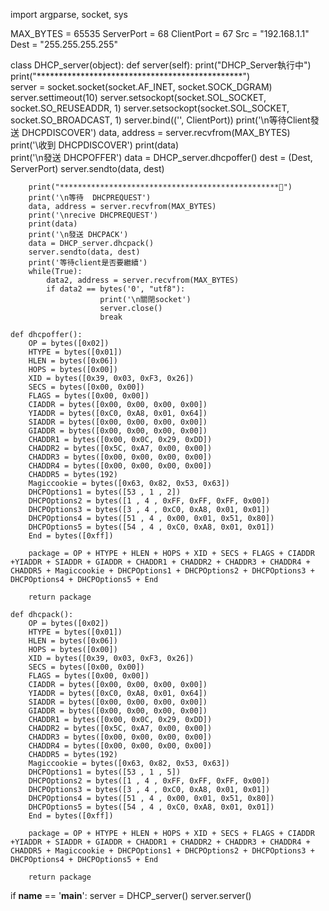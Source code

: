 import argparse, socket, sys

MAX_BYTES = 65535
ServerPort = 68
ClientPort = 67
Src = "192.168.1.1"
Dest = "255.255.255.255"

class DHCP_server(object):
	def server(self):
		print("DHCP_Server執行中")
		print("***********************************************")		
		server = socket.socket(socket.AF_INET, socket.SOCK_DGRAM)
		server.settimeout(10)
		server.setsockopt(socket.SOL_SOCKET, socket.SO_REUSEADDR, 1)
		server.setsockopt(socket.SOL_SOCKET, socket.SO_BROADCAST, 1)
		server.bind(('', ClientPort))
		print('\n等待Client發送 DHCPDISCOVER')
		data, address = server.recvfrom(MAX_BYTES)
		print('\收到 DHCPDISCOVER')
		print(data)				
		print('\n發送 DHCPOFFER')
		data = DHCP_server.dhcpoffer()
		dest = (Dest, ServerPort)
		server.sendto(data, dest)

		print("*************************************************")
		print('\n等待  DHCPREQUEST')
		data, address = server.recvfrom(MAX_BYTES)
		print('\nrecive DHCPREQUEST')
		print(data)						
		print('\n發送 DHCPACK')
		data = DHCP_server.dhcpack()
		server.sendto(data, dest)
		print('等待client是否要繼續')
		while(True):
		    data2, address = server.recvfrom(MAX_BYTES)
		    if data2 == bytes('0', "utf8"):
                        print('\n關閉socket')
                        server.close()
                        break
		
	def dhcpoffer():		
		OP = bytes([0x02])
		HTYPE = bytes([0x01])
		HLEN = bytes([0x06])
		HOPS = bytes([0x00])
		XID = bytes([0x39, 0x03, 0xF3, 0x26])
		SECS = bytes([0x00, 0x00])
		FLAGS = bytes([0x00, 0x00])
		CIADDR = bytes([0x00, 0x00, 0x00, 0x00])
		YIADDR = bytes([0xC0, 0xA8, 0x01, 0x64])
		SIADDR = bytes([0x00, 0x00, 0x00, 0x00])
		GIADDR = bytes([0x00, 0x00, 0x00, 0x00])
		CHADDR1 = bytes([0x00, 0x0C, 0x29, 0xDD]) 
		CHADDR2 = bytes([0x5C, 0xA7, 0x00, 0x00])
		CHADDR3 = bytes([0x00, 0x00, 0x00, 0x00]) 
		CHADDR4 = bytes([0x00, 0x00, 0x00, 0x00]) 
		CHADDR5 = bytes(192)
		Magiccookie = bytes([0x63, 0x82, 0x53, 0x63])
		DHCPOptions1 = bytes([53 , 1 , 2])
		DHCPOptions2 = bytes([1 , 4 , 0xFF, 0xFF, 0xFF, 0x00])
		DHCPOptions3 = bytes([3 , 4 , 0xC0, 0xA8, 0x01, 0x01])
		DHCPOptions4 = bytes([51 , 4 , 0x00, 0x01, 0x51, 0x80])
		DHCPOptions5 = bytes([54 , 4 , 0xC0, 0xA8, 0x01, 0x01])
		End = bytes([0xff])
		
		package = OP + HTYPE + HLEN + HOPS + XID + SECS + FLAGS + CIADDR +YIADDR + SIADDR + GIADDR + CHADDR1 + CHADDR2 + CHADDR3 + CHADDR4 + CHADDR5 + Magiccookie + DHCPOptions1 + DHCPOptions2 + DHCPOptions3 + DHCPOptions4 + DHCPOptions5 + End
	
		return package
	
	def dhcpack():		
		OP = bytes([0x02])
		HTYPE = bytes([0x01])
		HLEN = bytes([0x06])
		HOPS = bytes([0x00])
		XID = bytes([0x39, 0x03, 0xF3, 0x26])
		SECS = bytes([0x00, 0x00])
		FLAGS = bytes([0x00, 0x00])
		CIADDR = bytes([0x00, 0x00, 0x00, 0x00])
		YIADDR = bytes([0xC0, 0xA8, 0x01, 0x64])
		SIADDR = bytes([0x00, 0x00, 0x00, 0x00])
		GIADDR = bytes([0x00, 0x00, 0x00, 0x00])
		CHADDR1 = bytes([0x00, 0x0C, 0x29, 0xDD]) 
		CHADDR2 = bytes([0x5C, 0xA7, 0x00, 0x00])
		CHADDR3 = bytes([0x00, 0x00, 0x00, 0x00]) 
		CHADDR4 = bytes([0x00, 0x00, 0x00, 0x00]) 
		CHADDR5 = bytes(192)
		Magiccookie = bytes([0x63, 0x82, 0x53, 0x63])
		DHCPOptions1 = bytes([53 , 1 , 5])
		DHCPOptions2 = bytes([1 , 4 , 0xFF, 0xFF, 0xFF, 0x00])
		DHCPOptions3 = bytes([3 , 4 , 0xC0, 0xA8, 0x01, 0x01])
		DHCPOptions4 = bytes([51 , 4 , 0x00, 0x01, 0x51, 0x80])
		DHCPOptions5 = bytes([54 , 4 , 0xC0, 0xA8, 0x01, 0x01])
		End = bytes([0xff])
		
		package = OP + HTYPE + HLEN + HOPS + XID + SECS + FLAGS + CIADDR +YIADDR + SIADDR + GIADDR + CHADDR1 + CHADDR2 + CHADDR3 + CHADDR4 + CHADDR5 + Magiccookie + DHCPOptions1 + DHCPOptions2 + DHCPOptions3 + DHCPOptions4 + DHCPOptions5 + End
	
		return package
	
if __name__ == '__main__':
	server = DHCP_server()
	server.server()
